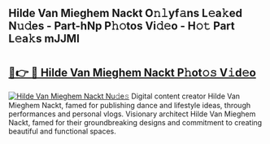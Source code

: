 ## Hilde Van Mieghem Nackt O𝚗𝚕yf𝚊ns L𝚎a𝚔ed N𝚞𝚍es - Part-hNp P𝚑𝚘tos Vi𝚍𝚎o - H𝚘𝚝 Part L𝚎a𝚔s mJJMI

# <h2><a href="http://kf1fgs2.oniu.top/?m=Hilde+Van+Mieghem+Nackt">🔗👉 🔴 Hilde Van Mieghem Nackt P𝚑ot𝚘𝚜 V𝚒d𝚎o</a></h2>

[![Hilde Van Mieghem Nackt Nu𝚍e𝚜](https://i.imgur.com/0qMVB7G.gif)](http://kf1fgs2.oniu.top/?m=Hilde+Van+Mieghem+Nackt)
Digital content creator Hilde Van Mieghem Nackt, famed for publishing dance and lifestyle ideas, through performances and personal vlogs. Visionary architect Hilde Van Mieghem Nackt, famed for their groundbreaking designs and commitment to creating beautiful and functional spaces.  
